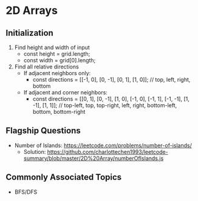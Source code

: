 # 2D Arrays

## Initialization
1. Find height and width of input
    - const height = grid.length;
    - const width = grid[0].length;
2. Find all relative directions
    - If adjacent neighbors only:
        - const directions = [[-1, 0], [0, -1], [0, 1], [1, 0]]; // top, left, right, bottom
    - If adjacent and corner neighbors:
        - const directions = [[0, 1], [0, -1], [1, 0], [-1, 0], [-1, 1], [-1, -1], [1, -1], [1, 1]]; // top-left, top, top-right, left, right, bottom-left, bottom, bottom-right

## Flagship Questions
- Number of Islands: https://leetcode.com/problems/number-of-islands/
    - Solution: https://github.com/charlottechen1993/leetcode-summary/blob/master/2D%20Array/numberOfIslands.js

## Commonly Associated Topics
- BFS/DFS